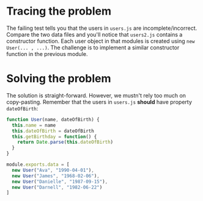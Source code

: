 # Tracing the problem
The failing test tells you that the users in `users.js` are incomplete/incorrect. Compare the two data files and you'll notice that `users2.js` contains a constructor function. Each user object in that modules is created using `new User(... , ...)`. The challenge is to implement a similar constructor function in the previous module.

# Solving the problem
The solution is straight-forward. However, we mustn't rely too much on copy-pasting. Remember that the users in `users.js` **should** have property `dateOfBirth`:

```js
function User(name, dateOfBirth) {
  this.name = name
  this.dateOfBirth = dateOfBirth
  this.getBirthday = function() {
    return Date.parse(this.dateOfBirth)
  }
}

module.exports.data = [
  new User("Ava", "1990-04-01"),
  new User("James", "1968-02-06"),
  new User("Danielle", "1987-09-15"),
  new User("Darnell", "1982-06-22")
]
```